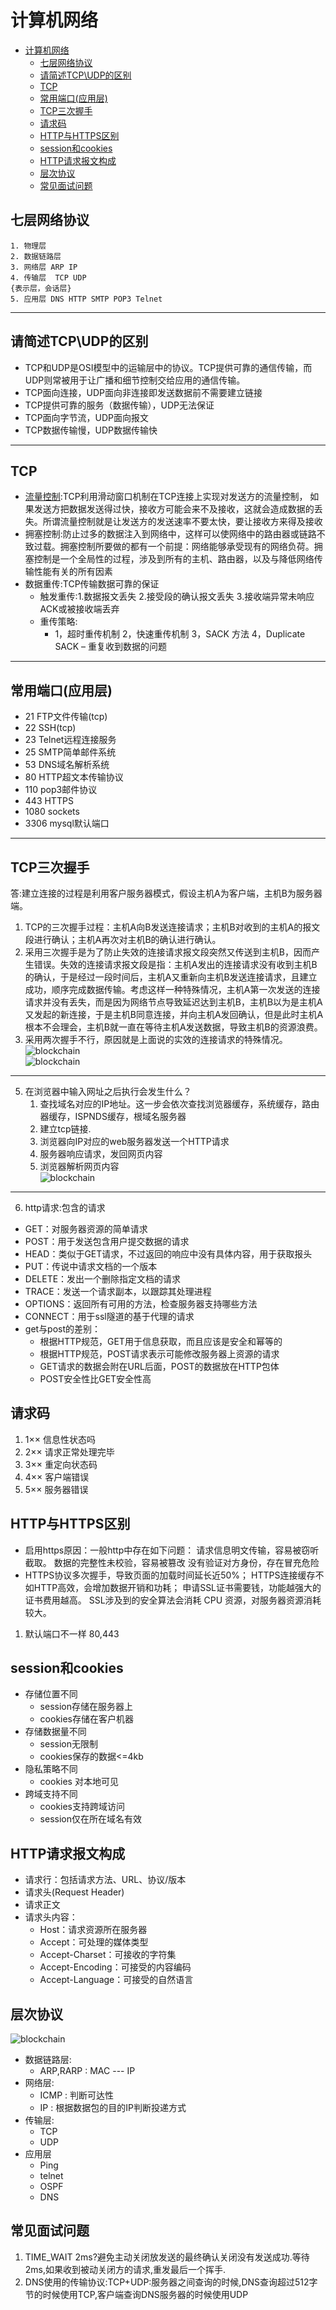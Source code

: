 # 计算机网络
<!-- TOC -->

- [计算机网络](#计算机网络)
    - [七层网络协议](#七层网络协议)
    - [请简述TCP\UDP的区别](#请简述tcp\udp的区别)
    - [TCP](#tcp)
    - [常用端口(应用层)](#常用端口应用层)
    - [TCP三次握手](#tcp三次握手)
    - [请求码](#请求码)
    - [HTTP与HTTPS区别](#http与https区别)
    - [session和cookies](#session和cookies)
    - [HTTP请求报文构成](#http请求报文构成)
    - [层次协议](#层次协议)
    - [常见面试问题](#常见面试问题)

<!-- /TOC -->
## 七层网络协议
    1. 物理层
    2. 数据链路层
    3. 网络层 ARP IP
    4. 传输层  TCP UDP
    {表示层，会话层}
    5. 应用层 DNS HTTP SMTP POP3 Telnet
---
## 请简述TCP\UDP的区别
   - TCP和UDP是OSI模型中的运输层中的协议。TCP提供可靠的通信传输，而UDP则常被用于让广播和细节控制交给应用的通信传输。
   - TCP面向连接，UDP面向非连接即发送数据前不需要建立链接
   - TCP提供可靠的服务（数据传输），UDP无法保证
   - TCP面向字节流，UDP面向报文
   - TCP数据传输慢，UDP数据传输快
---
## TCP
   - [流量控制](https://www.jianshu.com/p/c7d699eb4825):TCP利用滑动窗口机制在TCP连接上实现对发送方的流量控制， 如果发送方把数据发送得过快，接收方可能会来不及接收，这就会造成数据的丢失。所谓流量控制就是让发送方的发送速率不要太快，要让接收方来得及接收
   - 拥塞控制:防止过多的数据注入到网络中，这样可以使网络中的路由器或链路不致过载。拥塞控制所要做的都有一个前提：网络能够承受现有的网络负荷。拥塞控制是一个全局性的过程，涉及到所有的主机、路由器，以及与降低网络传输性能有关的所有因素
   - 数据重传:TCP传输数据可靠的保证
      - 触发重传:1.数据报文丢失 2.接受段的确认报文丢失 3.接收端异常未响应ACK或被接收端丢弃
      - 重传策略:
         - 1，超时重传机制 2，快速重传机制 3，SACK 方法 4，Duplicate SACK – 重复收到数据的问题
---
## 常用端口(应用层)
   - 21 FTP文件传输(tcp)
   - 22 SSH(tcp)
   - 23 Telnet远程连接服务
   - 25 SMTP简单邮件系统
   - 53 DNS域名解析系统
   - 80 HTTP超文本传输协议
   - 110 pop3邮件协议
   - 443 HTTPS
   - 1080  sockets
   - 3306 mysql默认端口
---
## TCP三次握手
答:建立连接的过程是利用客户服务器模式，假设主机A为客户端，主机B为服务器端。  
   1. TCP的三次握手过程：主机A向B发送连接请求；主机B对收到的主机A的报文段进行确认；主机A再次对主机B的确认进行确认。  
   2. 采用三次握手是为了防止失效的连接请求报文段突然又传送到主机B，因而产生错误。失效的连接请求报文段是指：主机A发出的连接请求没有收到主机B的确认，于是经过一段时间后，主机A又重新向主机B发送连接请求，且建立成功，顺序完成数据传输。考虑这样一种特殊情况，主机A第一次发送的连接请求并没有丢失，而是因为网络节点导致延迟达到主机B，主机B以为是主机A又发起的新连接，于是主机B同意连接，并向主机A发回确认，但是此时主机A根本不会理会，主机B就一直在等待主机A发送数据，导致主机B的资源浪费。  
   3. 采用两次握手不行，原因就是上面说的实效的连接请求的特殊情况。
![blockchain](https://pic1.zhimg.com/v2-8720bd64871a5452df583fdab8207d64_r.jpg)  
![blockchain](https://pic3.zhimg.com/v2-2f38fb35dff4a5cc9f5352b9c7533222_b.png)
---
5. 在浏览器中输入网址之后执行会发生什么？
   1. 查找域名对应的IP地址。这一步会依次查找浏览器缓存，系统缓存，路由器缓存，ISPNDS缓存，根域名服务器
   2. 建立tcp链接.
   3. 浏览器向IP对应的web服务器发送一个HTTP请求
   4. 服务器响应请求，发回网页内容
   5. 浏览器解析网页内容  
![blockchain](https://pic2.zhimg.com/v2-99bc5fa53acca200f564b0bd69d1bb41_b.png)
---
6. http请求:包含的请求
  - GET：对服务器资源的简单请求
  - POST：用于发送包含用户提交数据的请求
  - HEAD：类似于GET请求，不过返回的响应中没有具体内容，用于获取报头
  - PUT：传说中请求文档的一个版本
  - DELETE：发出一个删除指定文档的请求
  - TRACE：发送一个请求副本，以跟踪其处理进程
  - OPTIONS：返回所有可用的方法，检查服务器支持哪些方法
  - CONNECT：用于ssl隧道的基于代理的请求
  - get与post的差别： 
    - 根据HTTP规范，GET用于信息获取，而且应该是安全和幂等的
    - 根据HTTP规范，POST请求表示可能修改服务器上资源的请求
    - GET请求的数据会附在URL后面，POST的数据放在HTTP包体
    - POST安全性比GET安全性高

## 请求码  
   1. 1×× 信息性状态吗
   2. 2×× 请求正常处理完毕
   3. 3×× 重定向状态码
   4. 4×× 客户端错误
   5. 5×× 服务器错误 
## HTTP与HTTPS区别
   - 启用https原因：一般http中存在如下问题：
请求信息明文传输，容易被窃听截取。
数据的完整性未校验，容易被篡改
没有验证对方身份，存在冒充危险
   - HTTPS协议多次握手，导致页面的加载时间延长近50%；
HTTPS连接缓存不如HTTP高效，会增加数据开销和功耗；
申请SSL证书需要钱，功能越强大的证书费用越高。
SSL涉及到的安全算法会消耗 CPU 资源，对服务器资源消耗较大。
   1. 默认端口不一样 80,443  
   
## session和cookies
   - 存储位置不同
      - session存储在服务器上
      - cookies存储在客户机器
   - 存储数据量不同
      - session无限制
      - cookies保存的数据<=4kb
   - 隐私策略不同
      - cookies 对本地可见
   - 跨域支持不同
      - cookies支持跨域访问
      - session仅在所在域名有效
## HTTP请求报文构成
   - 请求行：包括请求方法、URL、协议/版本
   - 请求头(Request Header)
   - 请求正文
   - 请求头内容：
      - Host：请求资源所在服务器
      - Accept：可处理的媒体类型
      - Accept-Charset：可接收的字符集 
      - Accept-Encoding：可接受的内容编码
      - Accept-Language：可接受的自然语言
## 层次协议
![blockchain](./各个层次的协议层次.png)
   - 数据链路层:
      - ARP,RARP : MAC --- IP
   - 网络层:
      - ICMP : 判断可达性
      - IP : 根据数据包的目的IP判断投递方式
   - 传输层:
      - TCP
      - UDP
   - 应用层
      - Ping
      - telnet
      - OSPF
      - DNS

## 常见面试问题
   1. TIME_WAIT 2ms?避免主动关闭放发送的最终确认关闭没有发送成功.等待2ms,如果收到被动关闭方的请求,重发最后一个挥手.
   2. DNS使用的传输协议:TCP+UDP:服务器之间查询的时候,DNS查询超过512字节的时候使用TCP,客户端查询DNS服务器的时候使用UDP
